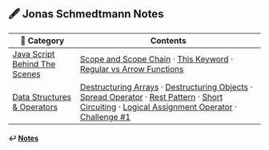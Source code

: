 ## 🖋️ Jonas Schmedtmann Notes

| 📁 Category                                                 | Contents                                                                                                                                                                                                                                                                                                                                                                                                                                                                                                                                    |
| ----------------------------------------------------------- | ------------------------------------------------------------------------------------------------------------------------------------------------------------------------------------------------------------------------------------------------------------------------------------------------------------------------------------------------------------------------------------------------------------------------------------------------------------------------------------------------------------------------------------------- |
| [Java Script Behind The Scenes](./js_behind_scenes/)        | [Scope and Scope Chain](./js_behind_scenes/scope-scope-chain.md) · [This Keyword](./js_behind_scenes/this-keyword.md) · [Regular vs Arrow Functions](./js_behind_scenes/regular-arrow-function.md)                                                                                                                                                                                                                                                                                                                                          |
| [Data Structures & Operators](./data_structures_operators/) | [Destructuring Arrays](./data_structures_operators/destructuring-arrays.md) · [Destructuring Objects](./data_structures_operators/destructuring-objects.md) · [Spread Operator](./data_structures_operators/spread-operator.md) · [Rest Pattern](./data_structures_operators/rest-pattern.md) · [Short Circuiting](./data_structures_operators/short-circuiting.md) · [Logical Assignment Operator](./data_structures_operators/logical-assignment-operator.md) · [Challenge #1](./data_structures_operators/data-structures-challenge1.md) |

#### ↩️ [Notes](/work/notes/notes.md)
